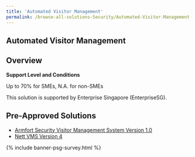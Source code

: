 ```yaml
---
title: 'Automated Visitor Management'
permalink: /browse-all-solutions-Security/Automated-Visitor-Management
---
```


## Automated Visitor Management
## Overview

**Support Level and Conditions**

Up to 70% for SMEs, N.A. for non-SMEs

This solution is supported by Enterprise Singapore (EnterpriseSG).

## Pre-Approved Solutions

- <a href='/productivity-solutions-grant/solutionrepo/solution2000' target='_blank'>Armfort Security Visitor Management System Version 1.0</a><br>
- <a href='/productivity-solutions-grant/solutionrepo/solution3020' target='_blank'>Nett VMS Version 4</a><br>

{% include banner-psg-survey.html %}
